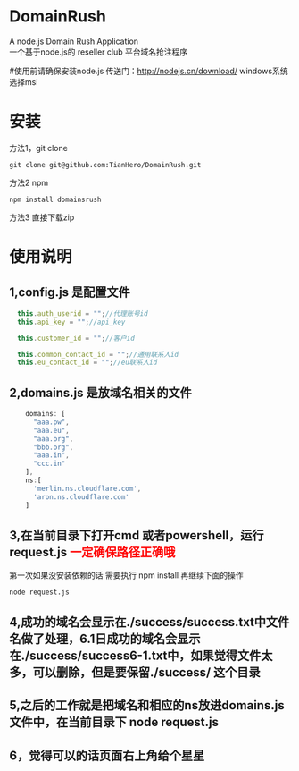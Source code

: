 # DomainRush
A node.js Domain Rush Application  
一个基于node.js的 reseller club 平台域名抢注程序

#使用前请确保安装node.js 传送门：http://nodejs.cn/download/   windows系统选择msi

# 安装
方法1，git clone
```
git clone git@github.com:TianHero/DomainRush.git
```
方法2 npm
```
npm install domainsrush
```
方法3 直接下载zip

# 使用说明
## 1,config.js 是配置文件
```js
  this.auth_userid = "";//代理账号id
  this.api_key = "";//api_key

  this.customer_id = "";//客户id

  this.common_contact_id = "";//通用联系人id
  this.eu_contact_id = "";//eu联系人id
```

## 2,domains.js 是放域名相关的文件
```js
    domains: [
      "aaa.pw",
      "aaa.eu",
      "aaa.org",
      "bbb.org",
      "aaa.in",
      "ccc.in"
    ],
    ns:[
      'merlin.ns.cloudflare.com',
      'aron.ns.cloudflare.com'
    ]
```
## 3,在当前目录下打开cmd 或者powershell，运行request.js  <font color="red">一定确保路径正确哦</font>  
第一次如果没安装依赖的话 需要执行 npm install 再继续下面的操作
```
node request.js
```

## 4,成功的域名会显示在./success/success.txt中文件名做了处理，6.1日成功的域名会显示在./success/success6-1.txt中，如果觉得文件太多，可以删除，但是要保留./success/ 这个目录  

## 5,之后的工作就是把域名和相应的ns放进domains.js文件中，在当前目录下 node request.js
## 6，觉得可以的话页面右上角给个星星
